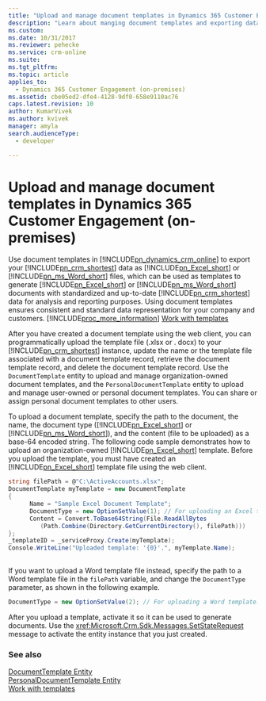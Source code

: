 ```yaml
---
title: "Upload and manage document templates in Dynamics 365 Customer Engagement (on-premises)| MicrosoftDocs"
description: "Learn about manging document templates and exporting data as excel or word files using upload and manage document templates."
ms.custom: 
ms.date: 10/31/2017
ms.reviewer: pehecke
ms.service: crm-online
ms.suite: 
ms.tgt_pltfrm: 
ms.topic: article
applies_to: 
  - Dynamics 365 Customer Engagement (on-premises)
ms.assetid: cbe05ed2-dfe4-4128-9df0-658e9110ac76
caps.latest.revision: 10
author: KumarVivek
ms.author: kvivek
manager: amyla
search.audienceType: 
  - developer

---
```

# Upload and manage document templates in Dynamics 365 Customer Engagement (on-premises)

Use document templates in [!INCLUDE[pn_dynamics_crm_online](../includes/pn-dynamics-crm-online.md)] to export your [!INCLUDE[pn_crm_shortest](../includes/pn-crm-shortest.md)] data as [!INCLUDE[pn_Excel_short](../includes/pn-excel-short.md)] or [!INCLUDE[pn_ms_Word_short](../includes/pn-ms-word-short.md)] files, which can be used as templates to generate [!INCLUDE[pn_Excel_short](../includes/pn-excel-short.md)] or [!INCLUDE[pn_ms_Word_short](../includes/pn-ms-word-short.md)] documents with standardized and up-to-date [!INCLUDE[pn_crm_shortest](../includes/pn-crm-shortest.md)] data for analysis and reporting purposes. Using document templates ensures consistent and standard data representation for your company and customers. [!INCLUDE[proc_more_information](../includes/proc-more-information.md)] [Work with templates](https://go.microsoft.com/fwlink/p/?LinkID=624118)  
  
 After you have created a document template using the web client, you can programmatically upload the template file (.xlsx or . docx) to your [!INCLUDE[pn_crm_shortest](../includes/pn-crm-shortest.md)] instance, update the name or the template file associated with a document template record, retrieve the document template record, and delete the document template record. Use the `DocumentTemplate` entity to upload and manage organization-owned document templates, and the `PersonalDocumentTemplate` entity to upload and manage user-owned or personal document templates. You can share or assign personal document templates to other users.  
  
 To upload a document template, specify the path to the document, the name, the document type ([!INCLUDE[pn_Excel_short](../includes/pn-excel-short.md)] or [!INCLUDE[pn_ms_Word_short](../includes/pn-ms-word-short.md)]), and the content (file to be uploaded) as a base-64 encoded string. The following code sample demonstrates how to upload an organization-owned [!INCLUDE[pn_Excel_short](../includes/pn-excel-short.md)] template. Before you upload the template, you must have created an [!INCLUDE[pn_Excel_short](../includes/pn-excel-short.md)] template file using the web client.  
  
```csharp  
string filePath = @"C:\ActiveAccounts.xlsx";  
DocumentTemplate myTemplate = new DocumentTemplate  
{   
      Name = "Sample Excel Document Template";   
      DocumentType = new OptionSetValue(1); // For uploading an Excel template.   
      Content = Convert.ToBase64String(File.ReadAllBytes   
         (Path.Combine(Directory.GetCurrentDirectory(), filePath)))   
};   
_templateID = _serviceProxy.Create(myTemplate);   
Console.WriteLine("Uploaded template: '{0}'.", myTemplate.Name);  
  
```  
  
 If you want to upload a Word template file instead, specify the path to a Word template file in the `filePath` variable, and change the `DocumentType` parameter, as shown in the following example.  
  
```csharp 
DocumentType = new OptionSetValue(2); // For uploading a Word template.  
```  
  
 After you upload a template, activate it so it can be used to generate documents. Use the <xref:Microsoft.Crm.Sdk.Messages.SetStateRequest> message to activate the entity instance that you just created.  
  
### See also  
 [DocumentTemplate Entity](entities/documenttemplate.md)   
 [PersonalDocumentTemplate Entity](entities/personaldocumenttemplate.md)   
 [Work with templates](https://go.microsoft.com/fwlink/p/?LinkID=624118)
